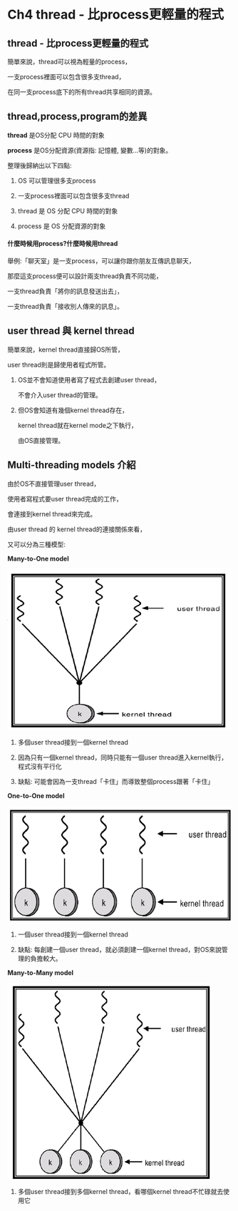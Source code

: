 Ch4 thread - 比process更輕量的程式
===

## thread - 比process更輕量的程式

簡單來說，thread可以視為輕量的process，

一支process裡面可以包含很多支thread，

在同一支process底下的所有thread共享相同的資源。

## **thread,process,program的差異**

**thread** 是OS分配 CPU 時間的對象

**process** 是OS分配資源(資源指: 記憶體, 變數…等)的對象。

整理後歸納出以下四點:

1. OS 可以管理很多支process

2. 一支process裡面可以包含很多支thread

3. thread 是 OS 分配 CPU 時間的對象

4. process 是 OS 分配資源的對象

#### **什麼時候用process?什麼時候用thread**

舉例:「聊天室」是一支process，可以讓你跟你朋友互傳訊息聊天，

那麼這支process便可以設計兩支thread負責不同功能，

一支thread負責「將你的訊息發送出去」，

一支thread負責「接收別人傳來的訊息」。

## **user thread 與 kernel thread**

簡單來說，kernel thread直接歸OS所管，

user thread則是歸使用者程式所管。

1. OS並不會知道使用者寫了程式去創建user thread，

    不會介入user thread的管理。

2. 但OS會知道有幾個kernel thread存在，

    kernel thread就在kernel mode之下執行，

    由OS直接管理。
    
## **Multi-threading models 介紹**

由於OS不直接管理user thread，

使用者寫程式要user thread完成的工作，

會連接到kernel thread來完成。

由user thread 的 kernel thread的連接關係來看，

又可以分為三種模型:

**Many-to-One model**

![image](https://github.com/TiaoTiao87/sp108b/blob/master/final/IMG/Ch0401.png)

1. 多個user thread接到一個kernel thread

2. 因為只有一個kernel thread，同時只能有一個user thread進入kernel執行，程式沒有平行化

3. 缺點: 可能會因為一支thread「卡住」而導致整個process跟著「卡住」

**One-to-One model**

![image](https://github.com/TiaoTiao87/sp108b/blob/master/final/IMG/Ch0402.png)

1. 一個user thread接到一個kernel thread

2. 缺點: 每創建一個user thread，就必須創建一個kernel thread，對OS來說管理的負擔較大。

**Many-to-Many model**

![image](https://github.com/TiaoTiao87/sp108b/blob/master/final/IMG/Ch0403.png)

1. 多個user thread接到多個kernel thread，看哪個kernel thread不忙碌就去使用它
